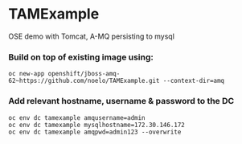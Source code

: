 # TAMExample
OSE demo with Tomcat, A-MQ persisting to mysql


### Build on top of existing image using:

```
oc new-app openshift/jboss-amq-62~https://github.com/noelo/TAMExample.git --context-dir=amq
```

### Add relevant hostname, username & password to the DC

```
oc env dc tamexample amqusername=admin
oc env dc tamexample mysqlhostname=172.30.146.172
oc env dc tamexample amqpwd=admin123 --overwrite
```
